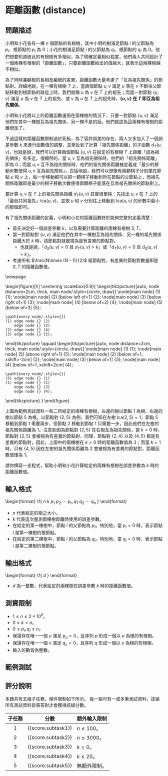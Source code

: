 # 距離函數 (distance)

## 問題描述

小明和小花各有一棵 $n$ 個節點的有根樹，其中小明的樹滿足節點 $i$ 的父節點為 $p_i$、根節點的 $p_i$ 為 $0$；小花的樹滿足節點 $i$ 的父節點為 $q_i$、根節點的 $q_i$ 為 $0$。他們想要知道彼此的有根樹有多相似，為了明確定義相似程度，他們兩人共同設計了一個兩棵有根樹的「距離函數」，只要距離函數給出的值越大，就表示這兩棵樹越不相似。

為了同時兼顧樹的長相及編號的差異，距離函數大量考慮了「互為祖先關係」的節點對。詳細地說，在一棵有根樹 $T$ 上，當兩個節點 $u, v$ 滿足 $u$ 落在 $v$ 不斷往父節點移動到根節點的路徑上時，我們就稱 $u$ 為 $v$ 在 $T$ 上的祖先；而當一對節點 $\{u, v\}$ 滿足 $u$ 為 $v$ 在 $T$ 上的祖先、或 $v$ 為 $u$ 在 $T$ 上的祖先時，**$\{u, v\}$ 在 $T$ 即互為祖先關係**。

小明和小花將以上的距離函數運用在兩棵樹的情況下，只要一對節點 $\{u, v\}$ 滿足他們在其中一棵樹互為祖先關係、另一棵不是的話，他們就認為這兩棵有根樹的距離增加了。

不過這樣的距離函數限制過於死板，為了容許誤差的存在，兩人又多加入了一個誤差參數 $k$ 來進行函數值的調整，並牽扯到了計算「祖先關係距離」的子函數 $d_T(u, v)$，也就是說，我們可以計算兩個節點 $\{u, v\}$ 在給定的有根樹 $T$ 上距離「成為祖先關係」有多近。很顯然的，當 $u, v$ 互為祖先關係時，他們的「祖先關係距離」即為 $0$；而當 $u, v$ 互不為祖先關係時，他們的祖先關係距離被定義成「最少的移動步數使得 $u, v$ 互為祖先關係」，白話地說，我們可以想像有兩顆棋子分別擺在節點 $u$ 和 $v$ 上，每一步移動都可以把一顆棋子移動到所在節點的父節點上，而祖先關係距離即是最少的棋子移動次數使得兩顆棋子能落在互為祖先關係的節點對上。

要計算 $u, v$ 在 $T$ 上的祖先關係距離 $d_T(u, v)$ 其實很單純：先找出 $u, v$ 在 $T$ 上的「最低共同祖先」$\textrm{lca}(u, v)$，並取 $u$ 和 $v$ 分別往上移動到 $\textrm{lca}(u, v)$ 的步數中最小的那個即可。

有了祖先關係距離的定義，小明和小花的距離函數終於能夠完整的定義清楚：

- 首先決定好一個誤差參數 $k$，以及需要計算距離的兩棵有根樹 $S, T$。
- 當一對節點對 $\{u, v\}$ 滿足他們在其中一棵樹互為祖先關係、另一棵的祖先關係距離大於 $k$ 時，該節點對就被視為是有差異的節點對。
    - 也就是說，「$d_S(u, v) = 0$ 且 $d_T(u, v)>k$」或「$d_T(u, v) = 0$ 且 $d_S(u, v) > k$」。
- 考慮所有 $\frac{N\times (N - 1)}{2}$ 組節點對，有差異的節點對數量即是 $S, T$ 的距離函數值。

\newpage

\begin{figure}[h]
\centering
\scalebox{0.9}{
\begin{tikzpicture}[auto, node distance=2cm,
                    thick, main node/.style={circle, draw}]
    \node[main node] (1)                                {$1$};
    \node[main node] (2) [below left of=1]              {$2$};
    \node[main node] (3) [below right of=1]             {$3$};
    \node[main node] (4) [below of=2]                   {$4$};
    \node[main node] (5) [below of=3]                   {$5$};

    \path[every node/.style={}]
    (1) edge node {} (2)
        edge node {} (3)
    (2) edge node {} (4)
    (3) edge node {} (5);
\end{tikzpicture}
\qquad
\begin{tikzpicture}[auto, node distance=2cm,
                    thick, main node/.style={circle, draw}]
    \node[main node] (1)                                {$1$};
    \node[main node] (5) [above right of=1]             {$5$};
    \node[main node] (2) [below of=1, xshift=-2cm]      {$2$};
    \node[main node] (3) [below of=1]                   {$3$};
    \node[main node] (4) [below of=1, xshift=2cm]       {$4$};

    \path[every node/.style={}]
    (5) edge node {} (1)
    (1) edge node {} (2)
        edge node {} (3)
        edge node {} (4);
\end{tikzpicture}
}
\end{figure}

上圖為範例測試資料一和二所給定的兩棵有根樹，左邊的樹以節點 $1$ 為根、右邊的樹以節點 $5$ 為根。以節點對 $\{2, 5\}$ 為例，我們可知在左樹 $\textrm{lca}(2, 5)=1$，節點 $5$ 移動到節點 $1$ 需要兩步，但節點 $2$ 移動到節點 $1$ 只需要一步，因此他們在左樹的祖先關係距離為 $1$。注意到因為節點對 $\{2, 5\}$ 在右樹互為祖先關係，當 $k=0$ 時，節點對 $\{2, 5\}$ 會被視為有差異的節點對，同理，節點對 $\{2, 4\}$ 以及 $\{4, 5\}$ 都是有差異的節點對，因此，上圖中的兩棵樹在 $k=0$ 時的距離函數值為 $3$；而當 $k=1$ 時，只有 $\{4, 5\}$ 因在左樹的祖先關係距離為 $2$ 會被視為有差異的節點對，距離函數值僅為 $1$。

請你撰寫一支程式，幫助小明和小花計算給定的兩棵有根樹在誤差參數為 $k$ 時的距離函數值。

## 輸入格式

\begin{format}
\f{
$n$ $k$
$p_1$ $p_2$ $\cdots$ $p_n$
$q_1$ $q_2$ $\cdots$ $q_n$
}
\end{format}

* $n$ 代表給定的樹之大小。
* $k$ 代表這次量測兩棵樹距離時使用的誤差參數。
* 在給定的第一棵樹中，節點 $i$ 的父節點為 $p_i$。特別地，當 $p_i = 0$ 時，表示節點 $i$ 是第一棵樹的根節點。
* 在給定的第二棵樹中，節點 $i$ 的父節點為 $q_i$。特別地，當 $q_i = 0$ 時，表示節點 $i$ 是第二棵樹的根節點。

## 輸出格式

\begin{format}
\f{
$d$
}
\end{format}

* $d$ 為一整數，代表給定的兩棵樹在誤差參數 $k$ 時的距離函數值。

## 測資限制

* $1 \le n \le 2\times 10^5$。
* $0 \le k < n$。
* $0 \le p_i, q_i \le n$。
* 保證存在唯一一個 $u$ 滿足 $p_u = 0$，且序列 $p$ 形成一個以 $u$ 為根的有根樹。
* 保證存在唯一一個 $v$ 滿足 $q_v = 0$，且序列 $q$ 形成一個以 $v$ 為根的有根樹。
* 輸入的數皆為整數。

## 範例測試

## 評分說明

本題共有五組子任務，條件限制如下所示。
每一組可有一或多筆測試資料，該組所有測試資料皆需答對才會獲得該組分數。

|  子任務  |  分數  | 額外輸入限制 |
| :------: | :----: | ------------ |
| 1 | {{score.subtask1}} | $n \le 100$。 |
| 2 | {{score.subtask2}} | $n \le 3000$。 |
| 3 | {{score.subtask3}} | $k = 0$。 |
| 4 | {{score.subtask4}} | $k \le 20$。 |
| 5 | {{score.subtask5}} | 無額外限制。 |
